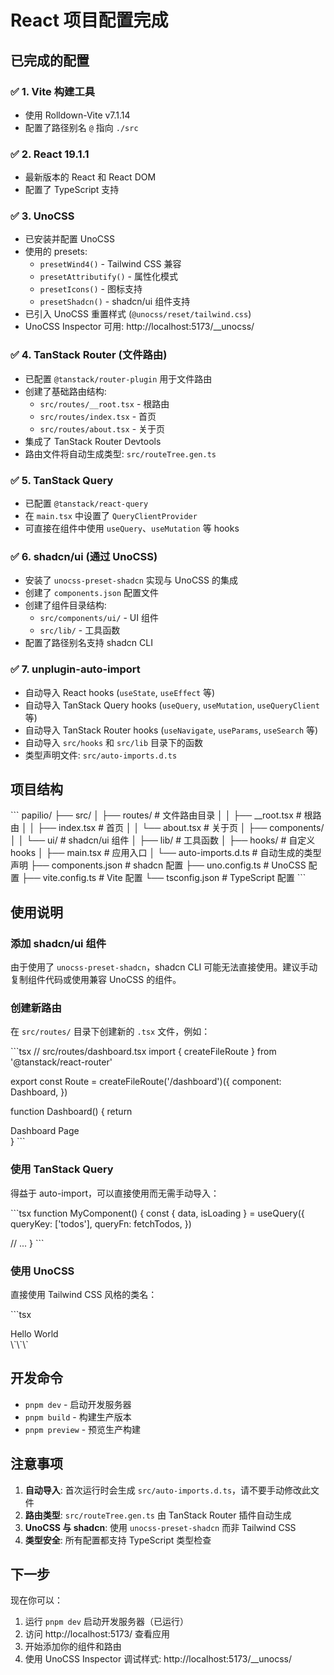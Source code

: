 # React 项目配置完成

## 已完成的配置

### ✅ 1. Vite 构建工具
- 使用 Rolldown-Vite v7.1.14
- 配置了路径别名 `@` 指向 `./src`

### ✅ 2. React 19.1.1
- 最新版本的 React 和 React DOM
- 配置了 TypeScript 支持

### ✅ 3. UnoCSS
- 已安装并配置 UnoCSS
- 使用的 presets:
  - `presetWind4()` - Tailwind CSS 兼容
  - `presetAttributify()` - 属性化模式
  - `presetIcons()` - 图标支持
  - `presetShadcn()` - shadcn/ui 组件支持
- 已引入 UnoCSS 重置样式 (`@unocss/reset/tailwind.css`)
- UnoCSS Inspector 可用: http://localhost:5173/__unocss/

### ✅ 4. TanStack Router (文件路由)
- 已配置 `@tanstack/router-plugin` 用于文件路由
- 创建了基础路由结构:
  - `src/routes/__root.tsx` - 根路由
  - `src/routes/index.tsx` - 首页
  - `src/routes/about.tsx` - 关于页
- 集成了 TanStack Router Devtools
- 路由文件将自动生成类型: `src/routeTree.gen.ts`

### ✅ 5. TanStack Query
- 已配置 `@tanstack/react-query`
- 在 `main.tsx` 中设置了 `QueryClientProvider`
- 可直接在组件中使用 `useQuery`、`useMutation` 等 hooks

### ✅ 6. shadcn/ui (通过 UnoCSS)
- 安装了 `unocss-preset-shadcn` 实现与 UnoCSS 的集成
- 创建了 `components.json` 配置文件
- 创建了组件目录结构:
  - `src/components/ui/` - UI 组件
  - `src/lib/` - 工具函数
- 配置了路径别名支持 shadcn CLI

### ✅ 7. unplugin-auto-import
- 自动导入 React hooks (`useState`, `useEffect` 等)
- 自动导入 TanStack Query hooks (`useQuery`, `useMutation`, `useQueryClient` 等)
- 自动导入 TanStack Router hooks (`useNavigate`, `useParams`, `useSearch` 等)
- 自动导入 `src/hooks` 和 `src/lib` 目录下的函数
- 类型声明文件: `src/auto-imports.d.ts`

## 项目结构

\`\`\`
papilio/
├── src/
│   ├── routes/              # 文件路由目录
│   │   ├── __root.tsx       # 根路由
│   │   ├── index.tsx        # 首页
│   │   └── about.tsx        # 关于页
│   ├── components/
│   │   └── ui/              # shadcn/ui 组件
│   ├── lib/                 # 工具函数
│   ├── hooks/               # 自定义 hooks
│   ├── main.tsx             # 应用入口
│   └── auto-imports.d.ts    # 自动生成的类型声明
├── components.json          # shadcn 配置
├── uno.config.ts            # UnoCSS 配置
├── vite.config.ts           # Vite 配置
└── tsconfig.json            # TypeScript 配置
\`\`\`

## 使用说明

### 添加 shadcn/ui 组件
由于使用了 `unocss-preset-shadcn`，shadcn CLI 可能无法直接使用。建议手动复制组件代码或使用兼容 UnoCSS 的组件。

### 创建新路由
在 `src/routes/` 目录下创建新的 `.tsx` 文件，例如：

\`\`\`tsx
// src/routes/dashboard.tsx
import { createFileRoute } from '@tanstack/react-router'

export const Route = createFileRoute('/dashboard')({
  component: Dashboard,
})

function Dashboard() {
  return <div>Dashboard Page</div>
}
\`\`\`

### 使用 TanStack Query
得益于 auto-import，可以直接使用而无需手动导入：

\`\`\`tsx
function MyComponent() {
  const { data, isLoading } = useQuery({
    queryKey: ['todos'],
    queryFn: fetchTodos,
  })
  
  // ...
}
\`\`\`

### 使用 UnoCSS
直接使用 Tailwind CSS 风格的类名：

\`\`\`tsx
<div className="p-4 bg-blue-500 text-white rounded-lg">
  Hello World
</div>
\`\`\`

## 开发命令

- `pnpm dev` - 启动开发服务器
- `pnpm build` - 构建生产版本
- `pnpm preview` - 预览生产构建

## 注意事项

1. **自动导入**: 首次运行时会生成 `src/auto-imports.d.ts`，请不要手动修改此文件
2. **路由类型**: `src/routeTree.gen.ts` 由 TanStack Router 插件自动生成
3. **UnoCSS 与 shadcn**: 使用 `unocss-preset-shadcn` 而非 Tailwind CSS
4. **类型安全**: 所有配置都支持 TypeScript 类型检查

## 下一步

现在你可以：
1. 运行 `pnpm dev` 启动开发服务器（已运行）
2. 访问 http://localhost:5173/ 查看应用
3. 开始添加你的组件和路由
4. 使用 UnoCSS Inspector 调试样式: http://localhost:5173/__unocss/
